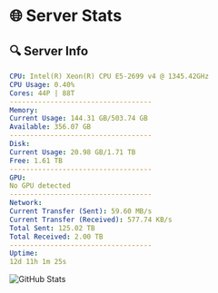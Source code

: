 # 🌐 Server Stats
## 🔍 Server Info
```yaml
CPU: Intel(R) Xeon(R) CPU E5-2699 v4 @ 1345.42GHz
CPU Usage: 0.40%
Cores: 44P | 88T
-----------------------------------
Memory:
Current Usage: 144.31 GB/503.74 GB
Available: 356.07 GB
-----------------------------------
Disk:
Current Usage: 20.98 GB/1.71 TB
Free: 1.61 TB
-----------------------------------
GPU:
No GPU detected
-----------------------------------
Network:
Current Transfer (Sent): 59.60 MB/s
Current Transfer (Received): 577.74 KB/s
Total Sent: 125.02 TB
Total Received: 2.00 TB
-----------------------------------
Uptime:
12d 11h 1m 25s
```
![GitHub Stats](https://img.shields.io/badge/Updated-2025-02-20_09:44:43-blue)
